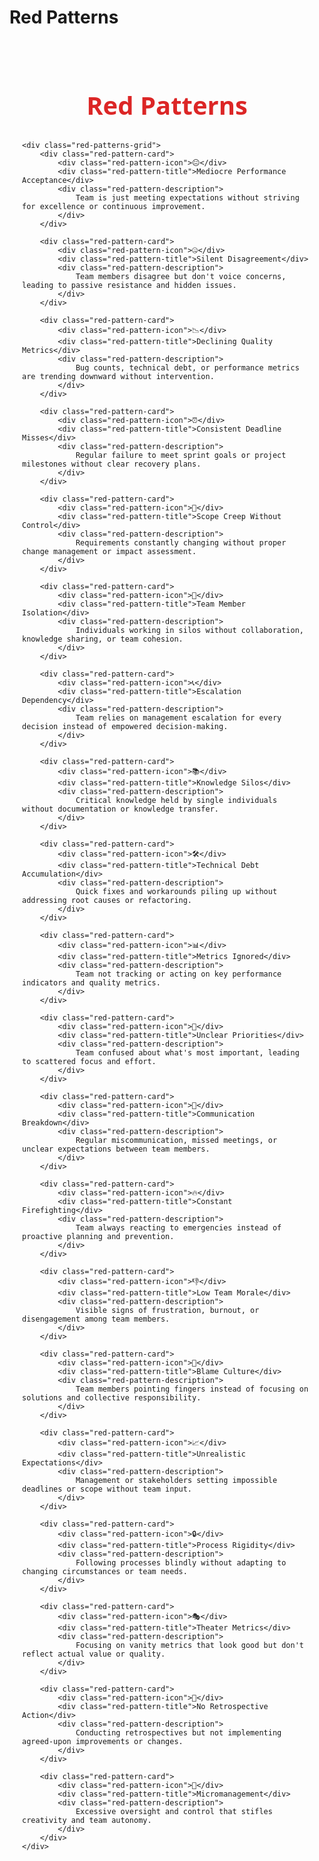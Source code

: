 # Red Patterns

<style>
    .red-patterns-container {
        max-width: 1200px;
        margin: 20px auto;
        padding: 20px;
        font-family: 'Segoe UI', Arial, sans-serif;
    }
    
    .red-patterns-title {
        text-align: center;
        font-size: 2.5rem;
        color: #dc2626;
        margin-bottom: 30px;
        font-weight: bold;
    }
    
    .red-patterns-grid {
        display: grid;
        grid-template-columns: repeat(auto-fit, minmax(300px, 1fr));
        gap: 20px;
    }
    
    .red-pattern-card {
        background: white;
        padding: 20px;
        border-radius: 12px;
        box-shadow: 0 4px 15px rgba(0,0,0,0.1);
        border-left: 4px solid #dc2626;
        transition: transform 0.3s ease;
    }
    
    .red-pattern-card:hover {
        transform: translateY(-5px);
    }
    
    .red-pattern-icon {
        font-size: 24px;
        margin-bottom: 10px;
    }
    
    .red-pattern-title {
        font-size: 1.1rem;
        font-weight: 600;
        color: #1f2937;
        margin-bottom: 8px;
    }
    
    .red-pattern-description {
        font-size: 0.9rem;
        color: #6b7280;
        line-height: 1.5;
    }
    
    /* Hide RHS table of contents for this page */
    .md-sidebar--secondary {
        display: none !important;
    }
    
    /* Adjust main content width when RHS is hidden */
    .md-content {
        margin-right: 0 !important;
    }
    
    @media (max-width: 768px) {
        .red-patterns-grid {
            grid-template-columns: 1fr;
        }
        .red-patterns-title {
            font-size: 2rem;
        }
    }
</style>

<div class="red-patterns-container">
    <h1 class="red-patterns-title">Red Patterns</h1>
    
    <div class="red-patterns-grid">
        <div class="red-pattern-card">
            <div class="red-pattern-icon">😐</div>
            <div class="red-pattern-title">Mediocre Performance Acceptance</div>
            <div class="red-pattern-description">
                Team is just meeting expectations without striving for excellence or continuous improvement.
            </div>
        </div>

        <div class="red-pattern-card">
            <div class="red-pattern-icon">🤐</div>
            <div class="red-pattern-title">Silent Disagreement</div>
            <div class="red-pattern-description">
                Team members disagree but don't voice concerns, leading to passive resistance and hidden issues.
            </div>
        </div>

        <div class="red-pattern-card">
            <div class="red-pattern-icon">📉</div>
            <div class="red-pattern-title">Declining Quality Metrics</div>
            <div class="red-pattern-description">
                Bug counts, technical debt, or performance metrics are trending downward without intervention.
            </div>
        </div>

        <div class="red-pattern-card">
            <div class="red-pattern-icon">⏰</div>
            <div class="red-pattern-title">Consistent Deadline Misses</div>
            <div class="red-pattern-description">
                Regular failure to meet sprint goals or project milestones without clear recovery plans.
            </div>
        </div>

        <div class="red-pattern-card">
            <div class="red-pattern-icon">🔄</div>
            <div class="red-pattern-title">Scope Creep Without Control</div>
            <div class="red-pattern-description">
                Requirements constantly changing without proper change management or impact assessment.
            </div>
        </div>

        <div class="red-pattern-card">
            <div class="red-pattern-icon">👥</div>
            <div class="red-pattern-title">Team Member Isolation</div>
            <div class="red-pattern-description">
                Individuals working in silos without collaboration, knowledge sharing, or team cohesion.
            </div>
        </div>

        <div class="red-pattern-card">
            <div class="red-pattern-icon">📞</div>
            <div class="red-pattern-title">Escalation Dependency</div>
            <div class="red-pattern-description">
                Team relies on management escalation for every decision instead of empowered decision-making.
            </div>
        </div>

        <div class="red-pattern-card">
            <div class="red-pattern-icon">📚</div>
            <div class="red-pattern-title">Knowledge Silos</div>
            <div class="red-pattern-description">
                Critical knowledge held by single individuals without documentation or knowledge transfer.
            </div>
        </div>

        <div class="red-pattern-card">
            <div class="red-pattern-icon">🛠️</div>
            <div class="red-pattern-title">Technical Debt Accumulation</div>
            <div class="red-pattern-description">
                Quick fixes and workarounds piling up without addressing root causes or refactoring.
            </div>
        </div>

        <div class="red-pattern-card">
            <div class="red-pattern-icon">📊</div>
            <div class="red-pattern-title">Metrics Ignored</div>
            <div class="red-pattern-description">
                Team not tracking or acting on key performance indicators and quality metrics.
            </div>
        </div>

        <div class="red-pattern-card">
            <div class="red-pattern-icon">🎯</div>
            <div class="red-pattern-title">Unclear Priorities</div>
            <div class="red-pattern-description">
                Team confused about what's most important, leading to scattered focus and effort.
            </div>
        </div>

        <div class="red-pattern-card">
            <div class="red-pattern-icon">💬</div>
            <div class="red-pattern-title">Communication Breakdown</div>
            <div class="red-pattern-description">
                Regular miscommunication, missed meetings, or unclear expectations between team members.
            </div>
        </div>

        <div class="red-pattern-card">
            <div class="red-pattern-icon">🔥</div>
            <div class="red-pattern-title">Constant Firefighting</div>
            <div class="red-pattern-description">
                Team always reacting to emergencies instead of proactive planning and prevention.
            </div>
        </div>

        <div class="red-pattern-card">
            <div class="red-pattern-icon">👎</div>
            <div class="red-pattern-title">Low Team Morale</div>
            <div class="red-pattern-description">
                Visible signs of frustration, burnout, or disengagement among team members.
            </div>
        </div>

        <div class="red-pattern-card">
            <div class="red-pattern-icon">🚫</div>
            <div class="red-pattern-title">Blame Culture</div>
            <div class="red-pattern-description">
                Team members pointing fingers instead of focusing on solutions and collective responsibility.
            </div>
        </div>

        <div class="red-pattern-card">
            <div class="red-pattern-icon">📈</div>
            <div class="red-pattern-title">Unrealistic Expectations</div>
            <div class="red-pattern-description">
                Management or stakeholders setting impossible deadlines or scope without team input.
            </div>
        </div>

        <div class="red-pattern-card">
            <div class="red-pattern-icon">🔒</div>
            <div class="red-pattern-title">Process Rigidity</div>
            <div class="red-pattern-description">
                Following processes blindly without adapting to changing circumstances or team needs.
            </div>
        </div>

        <div class="red-pattern-card">
            <div class="red-pattern-icon">🎭</div>
            <div class="red-pattern-title">Theater Metrics</div>
            <div class="red-pattern-description">
                Focusing on vanity metrics that look good but don't reflect actual value or quality.
            </div>
        </div>

        <div class="red-pattern-card">
            <div class="red-pattern-icon">🔄</div>
            <div class="red-pattern-title">No Retrospective Action</div>
            <div class="red-pattern-description">
                Conducting retrospectives but not implementing agreed-upon improvements or changes.
            </div>
        </div>

        <div class="red-pattern-card">
            <div class="red-pattern-icon">👀</div>
            <div class="red-pattern-title">Micromanagement</div>
            <div class="red-pattern-description">
                Excessive oversight and control that stifles creativity and team autonomy.
            </div>
        </div>
    </div>
</div>
